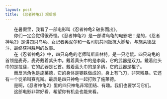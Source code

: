 ```yaml
---
layout: post
title: 《忍者神龟2》观后感
---
```



　　在暑假里，我看了一部电影叫《忍者神龟2 破影而出》。  
　　你们一定会觉得很奇怪。《忍者神龟2》是一部讲乌龟的电影吧！是的，《忍者神龟2》是讲四只乌龟、女记者奥泥尔和一名司机共同抵抗大脚帮，与施莱德战斗，最终获得胜利的故事。  
　　在《忍者神龟2》中，四只乌龟的老师叫斯普林特，是一只老鼠。四只乌龟的首领是麦奇，麦奇戴着紫头巾。戴着黄头巾的是李奥，它的武器是双刀。戴着红头巾的是拉斐，它的武器是匕首。戴着蓝头巾的是多纳，它的武器是棍子。  
　　而反派角色是施莱德，它的身体是钢铁做成的，身上有飞刀，非常残暴。它还有一个徒弟叫赛克斯。最后是四只神龟一起打败了施莱德。  
　　是啊，《忍者神龟2》里的四只神龟非常团结、有趣。我们也要学习它们。  
　　这部电影非常好看，希望你有机会也能来看。  
